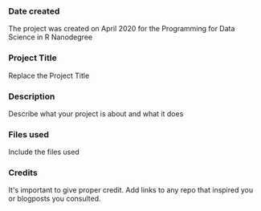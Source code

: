 ### Date created
The project was created on April 2020 for the Programming for Data Science in R Nanodegree

### Project Title
Replace the Project Title

### Description
Describe what your project is about and what it does

### Files used
Include the files used

### Credits
It's important to give proper credit. Add links to any repo that inspired you or blogposts you consulted.

